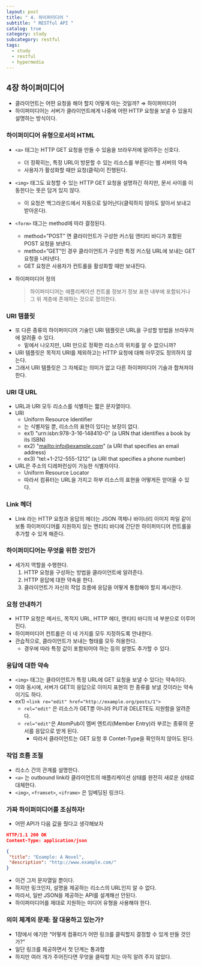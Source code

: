 ```yaml
---
layout: post
title: " 4. 하이퍼미디어 "
subtitle: " RESTful API "
catalog: true
category: study
subcategory: restful
tags:
  - study
  - restful
  - hypermedia
---
```


## 4장 하이퍼미디어

- 클라이언트는 어떤 요청을 해야 할지 어떻게 아는 것일까? ⇒ 하이퍼미디어
- 하이퍼미디어는 서버가 클라이언트에게 나중에 어떤 HTTP 요청을 보낼 수 있을지 설명하는 방식이다.

### 하이퍼미디어 유형으로서의 HTML

- `<a>` 태그는 HTTP GET 요청을 만들 수 있음을 브라우저에 알려주는 신호다.
    - 더 정확히는, 특정 URL이 방문할 수 있는 리소스를 부른다는 웹 서버의 약속
    - 사용자가 활성화할 때만 요청(클릭)이 진행된다.
- `<img>` 태그도 요청할 수 있는 HTTP GET 요청을 설명하긴 하지만, 문서 사이를 이동한다는 뜻은 담겨 있지 않다.
    - 이 요청은 백그라운드에서 자동으로 일어난다(클릭하지 않아도 알아서 보내고 받아온다).
- `<form>` 태그는 method에 따라 결정된다.
    - method=”POST” 면 클라이언트가 구성한 커스텀 엔티티 바디가 포함된 POST 요청을 보낸다.
    - method=”GET”인 경우 클라이언트가 구성한 특정 커스텀 URL에 보내는 GET 요청을 나타낸다.
    - GET 요청은 사용자가 컨트롤을 활성화할 때만 보내진다.
- 하이퍼미디어 정의
    
    > 하이퍼미디어는 애플리케이션 컨트롤 정보가 정보 표현 내부에 포함되거나 그 위 계층에 존재하는 것으로 정의한다.
    > 

### URI 템플릿

- 또 다른 종류의 하이퍼미디어 기술인 URI 템플릿은 URL을 구성할 방법을 브라우저에 알려줄 수 있다.
    - 밑에서 나오지만, URI 만으로 정확한 리소스의 위치를 알 수 없으니까?
- URI 템플릿은 목적지 URI를 제외하고는 HTTP 요청에 대해 아무것도 정의하지 않는다.
- 그래서 URI 템플릿은 그 자체로는 의미가 없고 다른 하이퍼미디어 기술과 합쳐져야 한다.

### URI 대 URL

- URL과 URI 모두 리소스를 식별하는 짧은 문자열이다.
- URI
    - Uniform Resource Identifier
    - 는 식별자일 뿐, 리소스의 표현이 있다는 보장이 없다.
    - ex1) "urn:isbn:978-3-16-148410-0" (a URN that identifies a book by its ISBN)
    - ex2) "[mailto:info@example.com](mailto:info@example.com)" (a URI that specifies an email address)
    - ex3) "tel:+1-212-555-1212" (a URI that specifies a phone number)
- URL은 주소의 디레퍼런싱이 가능한 식별자이다.
    - Uniform Resource Locator
    - 따라서 컴퓨터는 URL을 가지고 하부 리소스의 표현을 어떻게든 얻어올 수 있다.

### Link 헤더

- LInk 라는 HTTP 요청과 응답의 헤더는 JSON 객체나 바이너리 이미지 파일 같이 보통 하이퍼미디어를 지원하지 않는 엔티티 바디에 간단한 하이퍼미디어 컨트롤을 추가할 수 있게 해준다.

### 하이퍼미디어는 무엇을 위한 것인가

- 세가지 역할을 수행한다.
    1. HTTP 요청을 구성하는 방법을 클라이언트에 알려준다.
    2. HTTP 응답에 대한 약속을 한다.
    3. 클라이언트가 자신의 작업 흐름에 응답을 어떻게 통합해야 할지 제시한다.

### 요청 안내하기

- HTTP 요청은 메서드, 목적지 URL, HTTP 헤더, 엔티티 바디의 네 부분으로 이루어진다.
- 하이퍼미디어 컨트롤은 이 네 가지를 모두 지정하도록 안내한다.
- 관습적으로, 클라이언트가 보내는 형태를 모두 허용한다.
    - 경우에 따라 특정 값이 포함되어야 하는 등의 설명도 추가할 수 있다.

### 응답에 대한 약속

- `<img>` 태그는 클라이언트가 특정 URL에 GET 요청을 보낼 수 있다는 약속이다.
- 이와 동시에, 서버가 GET의 응답으로 이미지 표현의 한 종류를 보낼 것이라는 약속이기도 하다.
- ex1) `<link re="edit" href="http://example.org/posts/1">`
    - `rel="edit"` 은 리소스가 GET뿐 아니라 PUT과 DELETE도 지원함을 알려준다.
    - `rel="edit"`은 AtomPub이 멤버 엔트리(Member Entry)라 부르는 종류의 문서를 응답으로 받게 된다.
        - 따라서 클라이언트는 GET 요청 후 Contet-Type을 확인하지 않아도 된다.

### 작업 흐름 조절

- 리소스 간의 관계를 설명한다.
- `<a>` 는 outbound link라 클라이언트의 애플리케이션 상태를 완전히 새로운 상태로 대체한다.
- `<img>`, `<framset>`, `<iframe>` 은 임베딩된 링크다.

### 가짜 하이퍼미디어를 조심하자!

- 어떤 API가 다음 값을 줬다고 생각해보자

```json
HTTP/1.1 200 OK
Content-Type: application/json

{
 "title": "Example: A Novel",
 "description": "http://www.example.com/"
}
```

- 이건 그저 문자열일 뿐이다.
- 하지만 링크인지, 설명을 제공하는 리소스의 URL인지 알 수 없다.
- 따라서, 일반 JSON을 제공하는 API를 설계해선 안된다.
- 하이퍼미디어를 제대로 지원하는 미디어 유형을 사용해야 한다.

### 의미 체계의 문제: 잘 대응하고 있는가?

- 1장에서 얘기한 “어떻게 컴퓨터가 어떤 링크를 클릭할지 결정할 수 있게 만들 것인가?”
- 일단 링크를 제공하면서 첫 단계는 통과함
- 하지만 여러 개가 주어진다면 무엇을 클릭할 지는 아직 알려 주지 않았다.